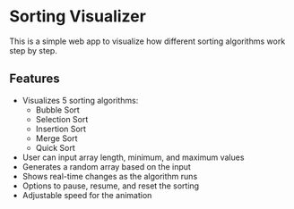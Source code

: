 # Sorting Visualizer

This is a simple web app to visualize how different sorting algorithms work step by step.

## Features

- Visualizes 5 sorting algorithms:
  - Bubble Sort
  - Selection Sort
  - Insertion Sort
  - Merge Sort
  - Quick Sort
- User can input array length, minimum, and maximum values
- Generates a random array based on the input
- Shows real-time changes as the algorithm runs
- Options to pause, resume, and reset the sorting
- Adjustable speed for the animation

